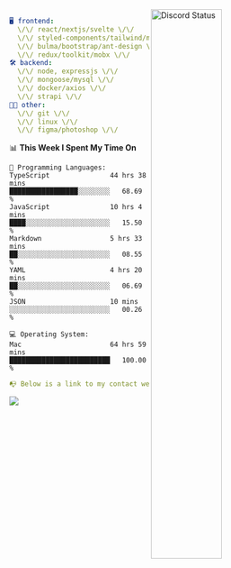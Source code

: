 
<a href="https://discord.com/users/279302975371870218" target="_blank">
    <img width="50%" align="right" alt="Discord Status" src="https://lanyard.cnrad.dev/api/279302975371870218?bg=161B22&borderRadius=5px%205px%200%200&hideTimestamp=true&idleMessage=Just%20chillin%27%20at%20the%20moment&animated=true">
</a>

```yaml
🖥️ frontend: 
  \/\/ react/nextjs/svelte \/\/
  \/\/ styled-components/tailwind/mui/
  \/\/ bulma/bootstrap/ant-design \/\/
  \/\/ redux/toolkit/mobx \/\/
🛠 backend: 
  \/\/ node, expressjs \/\/
  \/\/ mongoose/mysql \/\/
  \/\/ docker/axios \/\/
  \/\/ strapi \/\/
👨‍💻 other: 
  \/\/ git \/\/ 
  \/\/ linux \/\/
  \/\/ figma/photoshop \/\/
```
<!--START_SECTION:waka-->
📊 **This Week I Spent My Time On** 

```text
💬 Programming Languages: 
TypeScript               44 hrs 38 mins      █████████████████░░░░░░░░   68.69 % 
JavaScript               10 hrs 4 mins       ████░░░░░░░░░░░░░░░░░░░░░   15.50 % 
Markdown                 5 hrs 33 mins       ██░░░░░░░░░░░░░░░░░░░░░░░   08.55 % 
YAML                     4 hrs 20 mins       ██░░░░░░░░░░░░░░░░░░░░░░░   06.69 % 
JSON                     10 mins             ░░░░░░░░░░░░░░░░░░░░░░░░░   00.26 % 

💻 Operating System: 
Mac                      64 hrs 59 mins      █████████████████████████   100.00 % 
```


<!--END_SECTION:waka-->
```yaml
📭 Below is a link to my contact website 
```
<a href="https://mxns.xyz" target="_black"> <img src="https://img.shields.io/badge/website-161B22?style=for-the-badge&logo=About.me&logoColor=white"></img> <a/>
